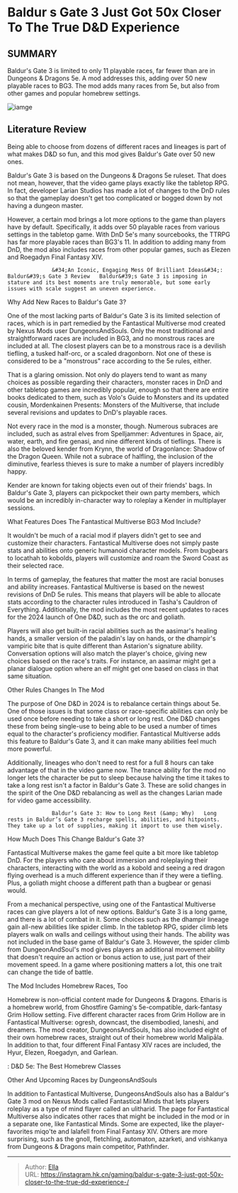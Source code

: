 # Baldur s Gate 3 Just Got 50x Closer To The True D&amp;D Experience 


## SUMMARY 



  Baldur&#39;s Gate 3 is limited to only 11 playable races, far fewer than are in Dungeons &amp; Dragons 5e.   A mod addresses this, adding over 50 new playable races to BG3.   The mod adds many races from 5e, but also from other games and popular homebrew settings.  

![iamge](https://static1.srcdn.com/wordpress/wp-content/uploads/2023/11/shadowheart-and-lae-zel-in-baldur-s-gate-3.png)

## Literature Review

Being able to choose from dozens of different races and lineages is part of what makes D&amp;D so fun, and this mod gives Baldur&#39;s Gate over 50 new ones.




Baldur&#39;s Gate 3 is based on the Dungeons &amp; Dragons 5e ruleset. That does not mean, however, that the video game plays exactly like the tabletop RPG. In fact, developer Larian Studios has made a lot of changes to the DnD rules so that the gameplay doesn&#39;t get too complicated or bogged down by not having a dungeon master.




However, a certain mod brings a lot more options to the game than players have by default. Specifically, it adds over 50 playable races from various settings in the tabletop game. With DnD 5e&#39;s many sourcebooks, the TTRPG has far more playable races than BG3&#39;s 11. In addition to adding many from DnD, the mod also includes races from other popular games, such as Elezen and Roegadyn Final Fantasy XIV.

                  &#34;An Iconic, Engaging Mess Of Brilliant Ideas&#34;: Baldur&#39;s Gate 3 Review   Baldur&#39;s Gate 3 is imposing in stature and its best moments are truly memorable, but some early issues with scale suggest an uneven experience.   


 Why Add New Races to Baldur&#39;s Gate 3? 
          

One of the most lacking parts of Baldur&#39;s Gate 3 is its limited selection of races, which is in part remedied by the Fantastical Multiverse mod created by Nexus Mods user DungeonsAndSouls. Only the most traditional and straightforward races are included in BG3, and no monstrous races are included at all. The closest players can be to a monstrous race is a devilish tiefling, a tusked half-orc, or a scaled dragonborn. Not one of these is considered to be a &#34;monstrous&#34; race according to the 5e rules, either.




That is a glaring omission. Not only do players tend to want as many choices as possible regarding their characters, monster races in DnD and other tabletop games are incredibly popular, enough so that there are entire books dedicated to them, such as Volo&#39;s Guide to Monsters and its updated cousin, Mordenkainen Presents: Monsters of the Multiverse, that include several revisions and updates to DnD&#39;s playable races.

Not every race in the mod is a monster, though. Numerous subraces are included, such as astral elves from Spelljammer: Adventures in Space, air, water, earth, and fire genasi, and nine different kinds of tieflings. There is also the beloved kender from Krynn, the world of Dragonlance: Shadow of the Dragon Queen. While not a subrace of halfling, the inclusion of the diminutive, fearless thieves is sure to make a number of players incredibly happy.



Kender are known for taking objects even out of their friends&#39; bags. In Baldur&#39;s Gate 3, players can pickpocket their own party members, which would be an incredibly in-character way to roleplay a Kender in multiplayer sessions.









 What Features Does The Fantastical Multiverse BG3 Mod Include? 
          

It wouldn&#39;t be much of a racial mod if players didn&#39;t get to see and customize their characters. Fantastical Multiverse does not simply paste stats and abilities onto generic humanoid character models. From bugbears to locathah to kobolds, players will customize and roam the Sword Coast as their selected race.

In terms of gameplay, the features that matter the most are racial bonuses and ability increases. Fantastical Multiverse is based on the newest revisions of DnD 5e rules. This means that players will be able to allocate stats according to the character rules introduced in Tasha&#39;s Cauldron of Everything. Additionally, the mod includes the most recent updates to races for the 2024 launch of One D&amp;D, such as the orc and goliath.

Players will also get built-in racial abilities such as the aasimar&#39;s healing hands, a smaller version of the paladin&#39;s lay on hands, or the dhampir&#39;s vampiric bite that is quite different than Astarion&#39;s signature ability. Conversation options will also match the player&#39;s choice, giving new choices based on the race&#39;s traits. For instance, an aasimar might get a planar dialogue option where an elf might get one based on class in that same situation.






 Other Rules Changes In The Mod 
          

The purpose of One D&amp;D in 2024 is to rebalance certain things about 5e. One of those issues is that some class or race-specific abilities can only be used once before needing to take a short or long rest. One D&amp;D changes these from being single-use to being able to be used a number of times equal to the character&#39;s proficiency modifier. Fantastical Multiverse adds this feature to Baldur&#39;s Gate 3, and it can make many abilities feel much more powerful.

Additionally, lineages who don&#39;t need to rest for a full 8 hours can take advantage of that in the video game now. The trance ability for the mod no longer lets the character be put to sleep because halving the time it takes to take a long rest isn&#39;t a factor in Baldur&#39;s Gate 3. These are solid changes in the spirit of the One D&amp;D rebalancing as well as the changes Larian made for video game accessibility.




                  Baldur’s Gate 3: How to Long Rest (&amp; Why)   Long rests in Baldur’s Gate 3 recharge spells, abilities, and hitpoints. They take up a lot of supplies, making it import to use them wisely.   



 How Much Does This Change Baldur&#39;s Gate 3? 
          

Fantastical Multiverse makes the game feel quite a bit more like tabletop DnD. For the players who care about immersion and roleplaying their characters, interacting with the world as a kobold and seeing a red dragon flying overhead is a much different experience than if they were a tiefling. Plus, a goliath might choose a different path than a bugbear or genasi would.

From a mechanical perspective, using one of the Fantastical Multiverse races can give players a lot of new options. Baldur&#39;s Gate 3 is a long game, and there is a lot of combat in it. Some choices such as the dhampir lineage gain all-new abilities like spider climb. In the tabletop RPG, spider climb lets players walk on walls and ceilings without using their hands. The ability was not included in the base game of Baldur&#39;s Gate 3. However, the spider climb from DungeonAndSoul&#39;s mod gives players an additional movement ability that doesn&#39;t require an action or bonus action to use, just part of their movement speed. In a game where positioning matters a lot, this one trait can change the tide of battle.






 The Mod Includes Homebrew Races, Too 
          

Homebrew is non-official content made for Dungeons &amp; Dragons. Etharis is a homebrew world, from Ghostfire Gaming&#39;s 5e-compatible, dark-fantasy Grim Hollow setting. Five different character races from Grim Hollow are in Fantastical Multiverse: ogresh, downcast, the disembodied, laneshi, and dreamers. The mod creator, DungeonsAndSouls, has also included eight of their own homebrew races, straight out of their homebrew world Malipāla. In addition to that, four different Final Fantasy XIV races are included, the Hyur, Elezen, Roegadyn, and Garlean.

 : D&amp;D 5e: The Best Homebrew Classes



 Other And Upcoming Races by DungeonsAndSouls 
         




In addition to Fantastical Multiverse, DungeonsAndSouls also has a Baldur&#39;s Gate 3 mod on Nexus Mods called Fantastical Minds that lets players roleplay as a type of mind flayer called an ulitharid. The page for Fantastical Multiverse also indicates other races that might be included in the mod or in a separate one, like Fantastical Minds. Some are expected, like the player-favorites miqo&#39;te and lalafell from Final Fantasy XIV. Others are more surprising, such as the gnoll, fletchling, automaton, azarketi, and vishkanya from Dungeons &amp; Dragons main competitor, Pathfinder.



---

> Author: [Ella](https://instagram.hk.cn/)  
> URL: https://instagram.hk.cn/gaming/baldur-s-gate-3-just-got-50x-closer-to-the-true-dd-experience-/  

